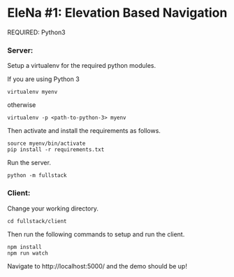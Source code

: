 # EleNa #1: Elevation Based Navigation

REQUIRED: Python3

### Server:
Setup a virtualenv for the required python modules.

If you are using Python 3
```
virtualenv myenv
```
otherwise
```
virtualenv -p <path-to-python-3> myenv 
```
Then activate and install the requirements as follows.
```
source myenv/bin/activate
pip install -r requirements.txt
```
Run the server.
```
python -m fullstack
```

    
### Client: 
Change your working directory.
```
cd fullstack/client
```
Then run the following commands to setup and run the client.
```
npm install
npm run watch
```
    
Navigate to http://localhost:5000/ and the demo should be up!